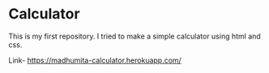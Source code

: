 # Calculator

This is my first repository. I tried to make a simple calculator using html and css.

Link- https://madhumita-calculator.herokuapp.com/
